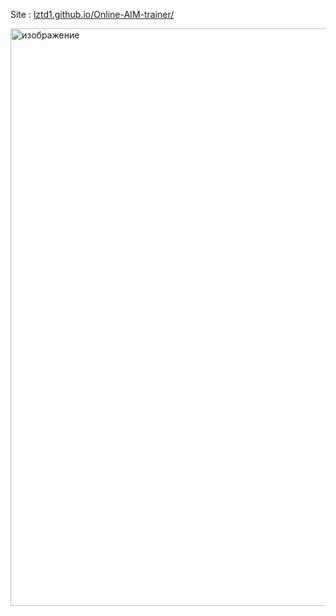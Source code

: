 Site : [lztd1.github.io/Online-AIM-trainer/ ](https://lztd1.github.io/Online-AIM-trainer/)

<img width="1897" height="924" alt="изображение" src="https://github.com/user-attachments/assets/09731a4b-910e-4389-9245-c67de9b67eea" />
